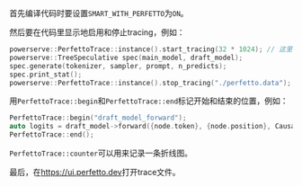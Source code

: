 首先编译代码时要设置`SMART_WITH_PERFETTO`为`ON`。

然后要在代码里显示地启用和停止tracing，例如：

```c++
powerserve::PerfettoTrace::instance().start_tracing(32 * 1024); // 这里填的是缓冲区大小，单位KiB，需要大于最终导出的trace文件大小
powerserve::TreeSpeculative spec(main_model, draft_model);
spec.generate(tokenizer, sampler, prompt, n_predicts);
spec.print_stat();
powerserve::PerfettoTrace::instance().stop_tracing("./perfetto.data"); // 最后会保存到perfetto.data文件
```

用`PerfettoTrace::begin`和`PerfettoTrace::end`标记开始和结束的位置，例如：

```c++
PerfettoTrace::begin("draft_model_forward");
auto logits = draft_model->forward({node.token}, {node.position}, CausalAttentionMask(1));
PerfettoTrace::end();
```

`PerfettoTrace::counter`可以用来记录一条折线图。

最后，在<https://ui.perfetto.dev>打开trace文件。

